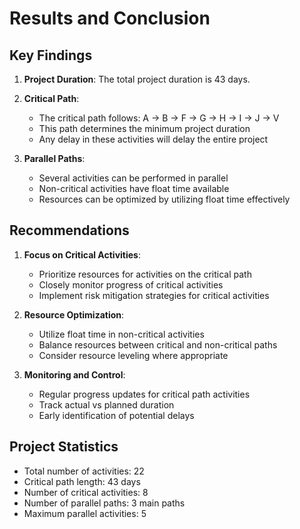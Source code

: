 # Results and Conclusion

## Key Findings

1. **Project Duration**: The total project duration is 43 days.

2. **Critical Path**: 
   - The critical path follows: A → B → F → G → H → I → J → V
   - This path determines the minimum project duration
   - Any delay in these activities will delay the entire project

3. **Parallel Paths**:
   - Several activities can be performed in parallel
   - Non-critical activities have float time available
   - Resources can be optimized by utilizing float time effectively

## Recommendations

1. **Focus on Critical Activities**:
   - Prioritize resources for activities on the critical path
   - Closely monitor progress of critical activities
   - Implement risk mitigation strategies for critical activities

2. **Resource Optimization**:
   - Utilize float time in non-critical activities
   - Balance resources between critical and non-critical paths
   - Consider resource leveling where appropriate

3. **Monitoring and Control**:
   - Regular progress updates for critical path activities
   - Track actual vs planned duration
   - Early identification of potential delays

## Project Statistics

- Total number of activities: 22
- Critical path length: 43 days
- Number of critical activities: 8
- Number of parallel paths: 3 main paths
- Maximum parallel activities: 5